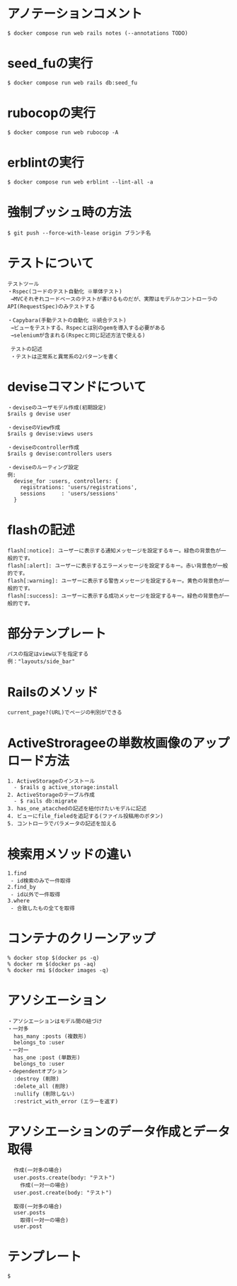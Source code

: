 # アノテーションコメント
```
$ docker compose run web rails notes (--annotations TODO)
```

# seed_fuの実行
```
$ docker compose run web rails db:seed_fu
```

# rubocopの実行
```
$ docker compose run web rubocop -A
```

# erblintの実行
```
$ docker compose run web erblint --lint-all -a
```

# 強制プッシュ時の方法
```
$ git push --force-with-lease origin ブランチ名
```


# テストについて
```
テストツール
・Rspec(コードのテスト自動化 ※単体テスト)
 →MVCそれぞれコードベースのテストが書けるものだが、実際はモデルかコントローラのAPI(RequestSpec)のみテストする

・Capybara(手動テストの自動化 ※統合テスト)
 →ビューをテストする、Rspecとは別のgemを導入する必要がある
 →seleniumが含まれる(Rspecと同じ記述方法で使える)

 テストの記述
 ・テストは正常系と異常系の2パターンを書く
```


# deviseコマンドについて
```
・deviseのユーザモデル作成(初期設定)
$rails g devise user

・deviseのView作成
$rails g devise:views users

・deviseのcontroller作成
$rails g devise:controllers users

・deviseのルーティング設定
例:
  devise_for :users, controllers: {
    registrations: 'users/registrations',
    sessions     : 'users/sessions'
  }

```

# flashの記述
```
flash[:notice]: ユーザーに表示する通知メッセージを設定するキー。緑色の背景色が一般的です。
flash[:alert]: ユーザーに表示するエラーメッセージを設定するキー。赤い背景色が一般的です。
flash[:warning]: ユーザーに表示する警告メッセージを設定するキー。黄色の背景色が一般的です。
flash[:success]: ユーザーに表示する成功メッセージを設定するキー。緑色の背景色が一般的です。
```

# 部分テンプレート
```
パスの指定はview以下を指定する
例："layouts/side_bar"
```

# Railsのメソッド
```
current_page?(URL)でページの判別ができる
```

# ActiveStrorageeの単数枚画像のアップロード方法
```
1. ActiveStorageのインストール
  - $rails g active_storage:install
2. ActiveStorageのテーブル作成
  - $ rails db:migrate
3. has_one_atacchedの記述を紐付けたいモデルに記述
4. ビューにfile_fieledを追記する(ファイル投稿用のボタン)
5. コントローラでパラメータの記述を加える
```

# 検索用メソッドの違い
```
1.find
 - id検索のみで一件取得
2.find_by
 - id以外で一件取得
3.where
 - 合致したもの全てを取得
```

# コンテナのクリーンアップ
```
% docker stop $(docker ps -q)
% docker rm $(docker ps -aq)
% docker rmi $(docker images -q)
```

# アソシエーション
```
・アソシエーションはモデル間の紐づけ
・一対多
  has_many :posts (複数形)
  belongs_to :user
・一対一
  has_one :post (単数形)
  belongs_to :user
・dependentオプション
  :destroy (削除)
  :delete_all (削除)
  :nullify (削除しない)
  :restrict_with_error (エラーを返す)
```

# アソシエーションのデータ作成とデータ取得
```
  作成(一対多の場合)
  user.posts.create(body: "テスト")
    作成(一対一の場合)
  user.post.create(body: "テスト")

  取得(一対多の場合)
  user.posts
    取得(一対一の場合)
  user.post
```

# テンプレート
```
$
```
